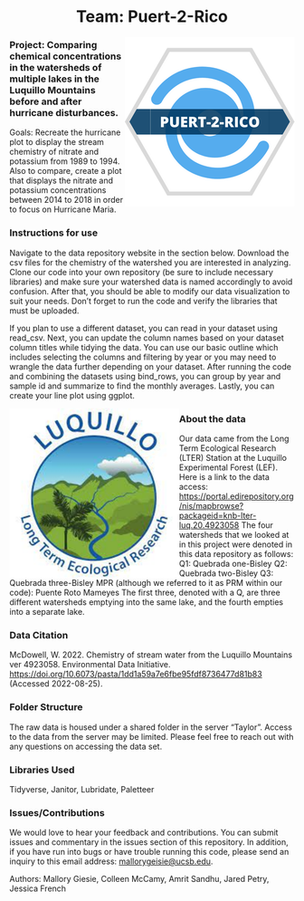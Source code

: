
<h1 align="center"> Team: Puert-2-Rico </h1>



<img align="right" src="puert-2-rico_sticker.png" width="300">

### Project: Comparing chemical concentrations in the watersheds of multiple lakes in the Luquillo Mountains before and after hurricane disturbances.
Goals: Recreate the hurricane plot to display the stream chemistry of nitrate and potassium from 1989 to 1994. Also to compare, create a plot that displays the nitrate and potassium concentrations between 2014 to 2018 in order to focus on Hurricane Maria. 

### Instructions for use
Navigate to the data repository website in the section below. Download the csv files for the chemistry of the watershed you are interested in analyzing. Clone our code into your own repository (be sure to include necessary libraries) and make sure your watershed data is named accordingly to avoid confusion. After that, you should be able to modify our data visualization to suit your needs. Don’t forget to run the code and verify the libraries that must be uploaded. 

If you plan to use a different dataset, you can read in your dataset using read_csv. Next, you can update the column names based on your dataset column titles while tidying the data. You can use our basic outline which includes selecting the columns and filtering by year or you may need to wrangle the data further depending on your dataset. After running the code and combining the datasets using bind_rows, you can group by year and sample id and summarize to find the monthly averages. Lastly, you can create your line plot using ggplot.  

<img align="left" src="luquillo_logo.jpeg" width="300">

### About the data 

Our data came from the Long Term Ecological Research (LTER) Station at the Luquillo Experimental Forest (LEF).
Here is a link to the data access: 
https://portal.edirepository.org/nis/mapbrowse?packageid=knb-lter-luq.20.4923058
The four watersheds that we looked at in this project were denoted in this data repository as follows: 
Q1: Quebrada one-Bisley 
Q2: Quebrada two-Bisley
Q3: Quebrada three-Bisley
MPR (although we referred to it as PRM within our code): Puente Roto Mameyes
The first three, denoted with a Q, are three different watersheds emptying into the same lake, and the fourth empties into a separate lake.

### Data Citation
McDowell, W. 2022. Chemistry of stream water from the Luquillo Mountains ver 4923058. Environmental Data Initiative. https://doi.org/10.6073/pasta/1dd1a59a7e6fbe95fdf8736477d81b83 (Accessed 2022-08-25).
### Folder Structure
The raw data is housed under a shared folder in the server “Taylor”. Access to the data from the server may be limited. Please feel free to reach out with any questions on accessing the data set.


### Libraries Used 
Tidyverse,
Janitor,
Lubridate,
Paletteer


### Issues/Contributions
We would love to hear your feedback and contributions. You can submit issues and commentary in the issues section of this repository. In addition, if you have run into bugs or have trouble running this code, please send an inquiry to this email address: mallorygeisie@ucsb.edu. 

Authors: Mallory Giesie, Colleen McCamy, Amrit Sandhu, Jared Petry, Jessica French




